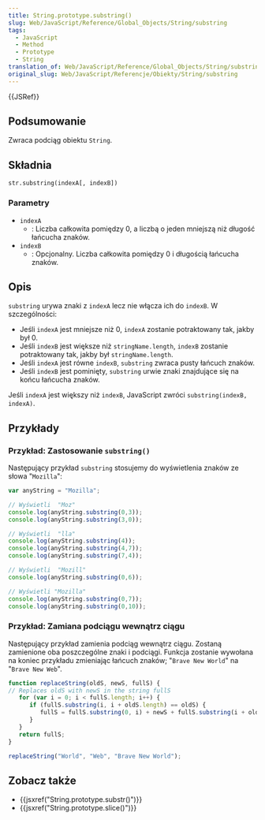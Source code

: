 ```yaml
---
title: String.prototype.substring()
slug: Web/JavaScript/Reference/Global_Objects/String/substring
tags:
  - JavaScript
  - Method
  - Prototype
  - String
translation_of: Web/JavaScript/Reference/Global_Objects/String/substring
original_slug: Web/JavaScript/Referencje/Obiekty/String/substring
---
```

{{JSRef}}

## Podsumowanie

Zwraca podciąg obiektu `String`.

## Składnia

    str.substring(indexA[, indexB])

### Parametry

- `indexA`
  - : Liczba całkowita pomiędzy 0, a liczbą o jeden mniejszą niż długość łańcucha znaków.
- `indexB`
  - : Opcjonalny. Liczba całkowita pomiędzy 0 i długością łańcucha znaków.

## Opis

`substring` urywa znaki z `indexA` lecz nie włącza ich do `indexB`. W szczególności:

- Jeśli `indexA` jest mniejsze niż 0, `indexA` zostanie potraktowany tak, jakby był 0.
- Jeśli `indexB` jest większe niż `stringName.length`, `indexB` zostanie potraktowany tak, jakby był `stringName.length`.
- Jeśli `indexA` jest równe `indexB`, `substring` zwraca pusty łańcuch znaków.
- Jeśli `indexB` jest pominięty, `substring` urwie znaki znajdujące się na końcu łańcucha znaków.

Jeśli `indexA` jest większy niż `indexB`, JavaScript zwróci `substring(indexB, indexA)`.

## Przykłady

### Przykład: Zastosowanie `substring()`

Następujący przykład `substring` stosujemy do wyświetlenia znaków ze słowa "`Mozilla`":

```js
var anyString = "Mozilla";

// Wyświetli  "Moz"
console.log(anyString.substring(0,3));
console.log(anyString.substring(3,0));

// Wyświetli  "lla"
console.log(anyString.substring(4));
console.log(anyString.substring(4,7));
console.log(anyString.substring(7,4));

// Wyświetli  "Mozill"
console.log(anyString.substring(0,6));

// Wyświetli "Mozilla"
console.log(anyString.substring(0,7));
console.log(anyString.substring(0,10));
```

### Przykład: Zamiana podciągu wewnątrz ciągu

Następujący przykład zamienia podciąg wewnątrz ciągu. Zostaną zamienione oba poszczególne znaki i podciągi. Funkcja zostanie wywołana na koniec przykładu zmieniając łańcuch znaków; "`Brave New World`" na "`Brave New Web`".

```js
function replaceString(oldS, newS, fullS) {
// Replaces oldS with newS in the string fullS
   for (var i = 0; i < fullS.length; i++) {
      if (fullS.substring(i, i + oldS.length) == oldS) {
         fullS = fullS.substring(0, i) + newS + fullS.substring(i + oldS.length, fullS.length);
      }
   }
   return fullS;
}

replaceString("World", "Web", "Brave New World");
```

## Zobacz także

- {{jsxref("String.prototype.substr()")}}
- {{jsxref("String.prototype.slice()")}}
